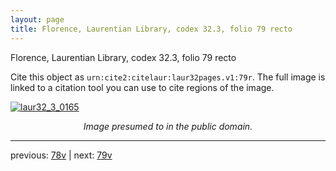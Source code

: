 ```yaml
---
layout: page
title: Florence, Laurentian Library, codex 32.3, folio 79 recto
---
```


Florence, Laurentian Library, codex 32.3, folio 79 recto

Cite this object as `urn:cite2:citelaur:laur32pages.v1:79r`.  The full image is linked to a citation tool you can use to cite regions of the image.

[![laur32_3_0165](http://www.homermultitext.org/iipsrv?IIIF=/project/homer/pyramidal/deepzoom/citelaur/laur32imgs/v1/laur32_3_0165.tif/full/800,/0/default.jpg)](http://www.homermultitext.org/ict2/?urn=urn:cite2:citelaur:laur32imgs.v1:laur32_3_0165) 

<p style="text-align: center; font-style: italic;">Image presumed to in the public domain.</p>

---

previous: [78v](../78v/) | next: [79v](../79v/)